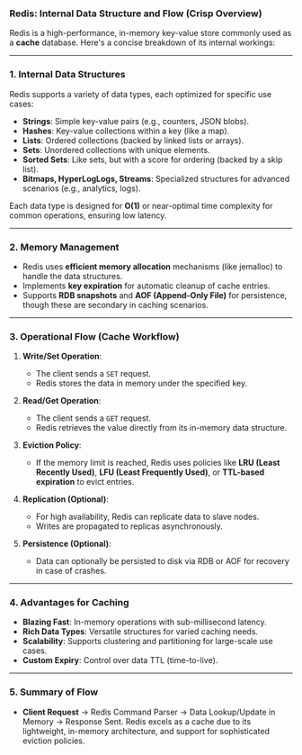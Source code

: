 

### Redis: Internal Data Structure and Flow (Crisp Overview)

Redis is a high-performance, in-memory key-value store commonly used as a **cache** database. Here's a concise breakdown of its internal workings:

---

### **1. Internal Data Structures**

Redis supports a variety of data types, each optimized for specific use cases:

- **Strings**: Simple key-value pairs (e.g., counters, JSON blobs).
- **Hashes**: Key-value collections within a key (like a map).
- **Lists**: Ordered collections (backed by linked lists or arrays).
- **Sets**: Unordered collections with unique elements.
- **Sorted Sets**: Like sets, but with a score for ordering (backed by a skip list).
- **Bitmaps, HyperLogLogs, Streams**: Specialized structures for advanced scenarios (e.g., analytics, logs).

Each data type is designed for **O(1)** or near-optimal time complexity for common operations, ensuring low latency.

---

### **2. Memory Management**

- Redis uses **efficient memory allocation** mechanisms (like jemalloc) to handle the data structures.
- Implements **key expiration** for automatic cleanup of cache entries.
- Supports **RDB snapshots** and **AOF (Append-Only File)** for persistence, though these are secondary in caching scenarios.

---

### **3. Operational Flow (Cache Workflow)**

1. **Write/Set Operation**:
    
    - The client sends a `SET` request.
    - Redis stores the data in memory under the specified key.
2. **Read/Get Operation**:
    
    - The client sends a `GET` request.
    - Redis retrieves the value directly from its in-memory data structure.
3. **Eviction Policy**:
    
    - If the memory limit is reached, Redis uses policies like **LRU (Least Recently Used)**, **LFU (Least Frequently Used)**, or **TTL-based expiration** to evict entries.
4. **Replication (Optional)**:
    
    - For high availability, Redis can replicate data to slave nodes.
    - Writes are propagated to replicas asynchronously.
5. **Persistence (Optional)**:
    
    - Data can optionally be persisted to disk via RDB or AOF for recovery in case of crashes.

---

### **4. Advantages for Caching**

- **Blazing Fast**: In-memory operations with sub-millisecond latency.
- **Rich Data Types**: Versatile structures for varied caching needs.
- **Scalability**: Supports clustering and partitioning for large-scale use cases.
- **Custom Expiry**: Control over data TTL (time-to-live).

---

### **5. Summary of Flow**

- **Client Request** → Redis Command Parser → Data Lookup/Update in Memory → Response Sent. Redis excels as a cache due to its lightweight, in-memory architecture, and support for sophisticated eviction policies.
